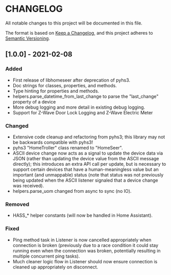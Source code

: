 # CHANGELOG
All notable changes to this project will be documented in this file.

The format is based on [Keep a Changelog](https://keepachangelog.com/en/1.0.0/),
and this project adheres to [Semantic Versioning](https://semver.org/spec/v2.0.0.html).

## [1.0.0] - 2021-02-08
### Added
- First release of libhomeseer after deprecation of pyhs3.
- Doc strings for classes, properties, and methods.
- Type hinting for properties and methods.
- helpers.parse_datetime_from_last_change to parse the "last_change" property of a device
- More debug logging and more detail in existing debug logging.
- Support for Z-Wave Door Lock Logging and Z-Wave Electric Meter

### Changed
- Extensive code cleanup and refactoring from pyhs3; this library may not be backwards compatible with pyhs3!
- pyhs3 "HomeTroller" class renamed to "HomeSeer".
- ASCII device change now acts as a signal to update the device data via JSON (rather than updating the device value from the ASCII message directly); this introduces an extra API call per update, but is necessary to support certain devices that have a human-meaningless value but an important (and unmappable) status (note that status was not previously being updated when the ASCII listener signaled that a device change was received). 
- helpers.parse_uom changed from async to sync (no IO).

### Removed
- HASS_* helper constants (will now be handled in Home Assistant).

### Fixed
- Ping method task in Listener is now cancelled appropriately when connection is broken (previously due to a race condition it could stay running even when the connection was broken, potentially resulting in multiple concurrent ping tasks). 
- Much cleaner logic flow in Listener should now ensure connection is cleaned up appropriately on disconnect.